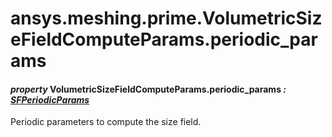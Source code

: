 # ansys.meshing.prime.VolumetricSizeFieldComputeParams.periodic_params

#### *property* VolumetricSizeFieldComputeParams.periodic_params *: [SFPeriodicParams](ansys.meshing.prime.SFPeriodicParams.md#ansys.meshing.prime.SFPeriodicParams)*

Periodic parameters to compute the size field.

<!-- !! processed by numpydoc !! -->
